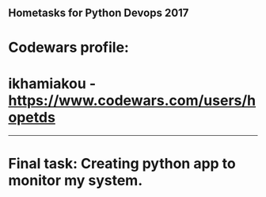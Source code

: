 ## Hometasks for Python Devops 2017
# Codewars profile:
# ikhamiakou - https://www.codewars.com/users/hopetds
------------
# Final task: Creating python app to monitor my system.
